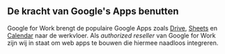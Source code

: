 
## De kracht van Google's Apps benutten

Google for Work brengt de populaire Google Apps zoals <a href="https://www.google.com/work/apps/business/products/drive" target="_blank">Drive</a>, <a href="https://www.google.com/work/apps/business/products/sheets/" target="_blank">Sheets</a> en <a href="https://www.google.com/work/apps/business/products/calendar/" target="_blank">Calendar</a> naar de werkvloer. Als *authorized reseller* van Google for Work zijn wij in staat om web apps te bouwen die hiermee naadloos integreren.
